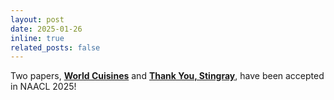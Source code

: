 ```yaml
---
layout: post
date: 2025-01-26
inline: true
related_posts: false
---
```


Two papers, [**World Cuisines**](https://arxiv.org/abs/2410.12705) and [**Thank You, Stingray**](http://arxiv.org/abs/2410.21573), have been accepted in NAACL 2025!

